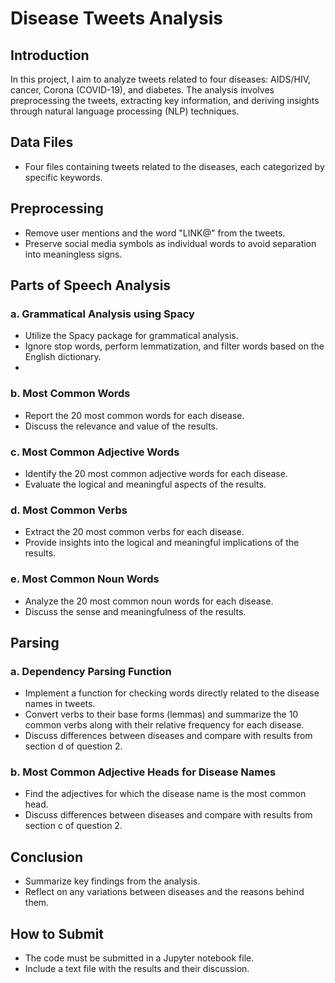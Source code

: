 # Disease Tweets Analysis

## Introduction
In this project, I aim to analyze tweets related to four diseases: AIDS/HIV, cancer, Corona (COVID-19), and diabetes. The analysis involves preprocessing the tweets, extracting key information, and deriving insights through natural language processing (NLP) techniques.

## Data Files
- Four files containing tweets related to the diseases, each categorized by specific keywords.

## Preprocessing
- Remove user mentions and the word "LINK@" from the tweets.
- Preserve social media symbols as individual words to avoid separation into meaningless signs.

## Parts of Speech Analysis
### a. Grammatical Analysis using Spacy
- Utilize the Spacy package for grammatical analysis.
- Ignore stop words, perform lemmatization, and filter words based on the English dictionary.
- 
### b. Most Common Words 
- Report the 20 most common words for each disease.
- Discuss the relevance and value of the results.

### c. Most Common Adjective Words 
- Identify the 20 most common adjective words for each disease.
- Evaluate the logical and meaningful aspects of the results.

### d. Most Common Verbs
- Extract the 20 most common verbs for each disease.
- Provide insights into the logical and meaningful implications of the results.

### e. Most Common Noun Words 
- Analyze the 20 most common noun words for each disease.
- Discuss the sense and meaningfulness of the results.

## Parsing 
### a. Dependency Parsing Function
- Implement a function for checking words directly related to the disease names in tweets.
- Convert verbs to their base forms (lemmas) and summarize the 10 common verbs along with their relative frequency for each disease.
- Discuss differences between diseases and compare with results from section d of question 2.

### b. Most Common Adjective Heads for Disease Names 
- Find the adjectives for which the disease name is the most common head.
- Discuss differences between diseases and compare with results from section c of question 2.

## Conclusion
- Summarize key findings from the analysis.
- Reflect on any variations between diseases and the reasons behind them.

## How to Submit
- The code must be submitted in a Jupyter notebook file.
- Include a text file with the results and their discussion.
